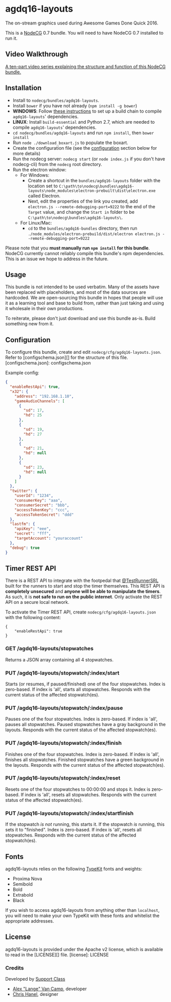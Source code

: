 # agdq16-layouts
The on-stream graphics used during Awesome Games Done Quick 2016.

This is a [NodeCG](http://github.com/nodecg/nodecg) 0.7 bundle. You will need to have NodeCG 0.7 installed to run it.

## Video Walkthrough
[A ten-part video series explaining the structure and function of this NodeCG bundle.](https://www.youtube.com/playlist?list=PL1EO2PfU4nFnB4c40SzUpulvYvVmPxeTx)

## Installation
- Install to `nodecg/bundles/agdq16-layouts`.
- Install `bower` if you have not already (`npm install -g bower`)
- **WINDOWS**: Follow [these instructions](https://github.com/nodejs/node-gyp/issues/629#issuecomment-153196245) to set up a build chain to compile `agdq16-layouts`' dependencies.
- **LINUX**: Install `build-essential` and Python 2.7, which are needed to compile `agdq16-layouts`' dependencies.
- `cd nodecg/bundles/agdq16-layouts` and run `npm install`, then `bower install`
- Run `node ./download_boxart.js` to populate the boxart.
- Create the configuration file (see the [configuration][id] section below for more details)
- Run the nodecg server: `nodecg start` (or `node index.js` if you don't have nodecg-cli) from the `nodecg` root directory.
- Run the electron window:
  - For Windows:
    - Create a shortcut in the `bundles/agdq16-layouts` folder with the location set to
      `C:\path\to\nodecg\bundles\agdq16-layouts\node_modules\electron-prebuilt\dist\electron.exe` called Electron.
    - Next, edit the properties of the link you created, add ` electron.js --remote-debugging-port=9222` to the end of
      the `Target` value, and change the `Start in` folder to be `C:\path\to\nodecg\bundles\agdq16-layouts\`.
  - For Linux/Mac:
    - `cd` to the `bundles/agdq16-bundles` directory, then run `./node_modules/electron-prebuild/dist/electron electron.js --remote-debugging-port=9222`

Please note that you **must manually run `npm install` for this bundle**. NodeCG currently cannot reliably 
compile this bundle's npm dependencies. This is an issue we hope to address in the future.

## Usage
This bundle is not intended to be used verbatim. Many of the assets have been replaced with placeholders, and
most of the data sources are hardcoded. We are open-sourcing this bundle in hopes that people will use it as a
learning tool and base to build from, rather than just taking and using it wholesale in their own productions.

To reiterate, please don't just download and use this bundle as-is. Build something new from it.

[id]: configuration
## Configuration
To configure this bundle, create and edit `nodecg/cfg/agdq16-layouts.json`.  
Refer to [configschema.json][] for the structure of this file.
[configschema.json]: configschema.json

Example config:
```json
{
  "enableRestApi": true,
  "x32": {
    "address": "192.168.1.10",
    "gameAudioChannels": [
      {
        "sd": 17,
        "hd": 25
      },
      {
        "sd": 19,
        "hd": 27
      },
      {
        "sd": 21,
        "hd": null
      },
      {
        "sd": 23,
        "hd": null
      }
    ]
  },
  "twitter": {
    "userId": "1234",
    "consumerKey": "aaa",
    "consumerSecret": "bbb",
    "accessTokenKey": "ccc",
    "accessTokenSecret": "ddd"
  },
  "lastfm": {
    "apiKey": "eee",
    "secret": "fff",
    "targetAccount": "youraccount"
  },
  "debug": true
}
```

## Timer REST API
There is a REST API to integrate with the footpedal that [@TestRunnerSRL](https://github.com/TestRunnerSRL)
built for the runners to start and stop the timer themselves. 
This REST API is **completely unsecured** and **anyone will be able to manipulate the timers**. 
As such, it is **not safe to run on the public internet**. Only activate the REST API on a secure local network.

To activate the Timer REST API, create `nodecg/cfg/agdq16-layouts.json` with the following content:
```
{
    "enableRestApi": true
}
```

### GET /agdq16-layouts/stopwatches
Returns a JSON array containing all 4 stopwatches.

### PUT /agdq16-layouts/stopwatch/:index/start
Starts (or resumes, if paused/finished) one of the four stopwatches. Index is zero-based.
If index is 'all', starts all stopwatches. Responds with the current status of the affected stopwatch(es).

### PUT /agdq16-layouts/stopwatch/:index/pause
Pauses one of the four stopwatches. Index is zero-based.
If index is 'all', pauses all stopwatches. Paused stopwatches have a gray background in the layouts.
Responds with the current status of the affected stopwatch(es).

### PUT /agdq16-layouts/stopwatch/:index/finish
Finishes one of the four stopwatches. Index is zero-based.
If index is 'all', finishes all stopwatches. Finished stopwatches have a green background in the layouts.
Responds with the current status of the affected stopwatch(es).

### PUT /agdq16-layouts/stopwatch/:index/reset
Resets one of the four stopwatches to 00:00:00 and stops it. Index is zero-based.
If index is 'all', resets all stopwatches. Responds with the current status of the affected stopwatch(es).

### PUT /agdq16-layouts/stopwatch/:index/startfinish
If the stopwatch *is not* running, this starts it. If the stopwatch *is* running, this sets it to "finished".
Index is zero-based. If index is 'all', resets all stopwatches. 
Responds with the current status of the affected stopwatch(es).

## Fonts
agdq16-layouts relies on the following [TypeKit](https://typekit.com/) fonts and weights:

 - Proxima Nova
  - Semibold
  - Bold
  - Extrabold
  - Black

If you wish to access agdq16-layouts from anything other than `localhost`, 
you will need to make your own TypeKit with these fonts and whitelist the appropriate addresses.

## License
agdq16-layouts is provided under the Apache v2 license, which is available to read in the [LICENSE][] file.
[license]: LICENSE

### Credits
Developed by [Support Class](http://supportclass.net/)
 - [Alex "Lange" Van Camp](https://twitter.com/VanCamp/), developer  
 - [Chris Hanel](https://twitter.com/ChrisHanel), designer
